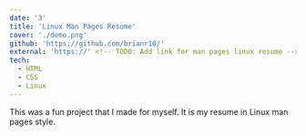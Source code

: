 ```yaml
---
date: '3'
title: 'Linux Man Pages Resume'
cover: './demo.png'
github: 'https://github.com/brianr10/'
external: 'https://' <!-- TODO: Add link for man pages linux resume -->
tech:
  - HTML
  - CSS
  - Linux
---
```


This was a fun project that I made for myself. It is my resume in Linux man pages style.